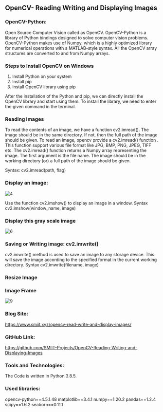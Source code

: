 ## OpenCV- Reading Writing and Displaying Images
### OpenCV-Python: 
Open Source Computer Vision called as OpenCV. OpenCV-Python is a library of Python bindings designed to solve computer vision problems. OpenCV-Python makes use of Numpy, which is a highly optimized library for numerical operations with a MATLAB-style syntax. All the OpenCV array structures are converted to and from Numpy arrays.

### Steps to Install OpenCV on Windows
1.	Install Python on your system
2.	Install pip
3.	Install OpenCV library using pip

After the installation of the Python and pip, we can directly install the OpenCV library and start using them. To install the library, we need to enter the given command in the terminal.

### Reading Images
To read the contents of an image, we have a function cv2.imread(). The image should be in the same directory. If not, then the full path of the image should be given.
To read an image, opencv provide a cv2.imread() function . This function support various file format like JPG, BMP, PNG, JPEG, TIFF etc.
The cv2.imread() function returns a Numpy array representing the image.
The first argument is the file name. The image should be in the working directory (or) a full path of the image should be given.

Syntax:
cv2.imread(path, flag)

### Display an image: 

![4](https://user-images.githubusercontent.com/80674012/115228198-19019100-a12f-11eb-9ed1-7a0344f51d9a.png)

Use the function cv2.imshow() to display an image in a window.
Syntax
cv2.imshow(window_name, image)

### Display this gray scale image

![6](https://user-images.githubusercontent.com/80674012/115228382-50703d80-a12f-11eb-9774-91d91e8a8074.png)

### Saving or Writing image: cv2.imwrite()
cv2.imwrite() method is used to save an image to any storage device. This will save the image according to the specified format in the current working directory.
Syntax
cv2.imwrite(filename, image)

### Resize Image

### Image Frame

![9](https://user-images.githubusercontent.com/80674012/115228529-831a3600-a12f-11eb-80ff-fa9259874d42.png)

### Blog Site:  
https://www.smiit.xyz/opencv-read-write-and-display-images/

### GitHub Link:  
https://github.com/SMIIT-Projects/OpenCV-Reading-Writing-and-Displaying-Images

### Tools and Technologies:
The Code is written in Python 3.8.5.

### Used libraries:
opencv-python==4.5.1.48
matplotlib==3.4.1
numpy==1.20.2
pandas==1.2.4
scipy==1.6.2
seaborn==0.11.1


